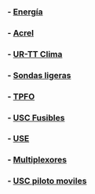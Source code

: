 ### - [Energía](./telefonica)
### - [Acrel](./acrel)
### - [UR-TT Clima](./urtt)
### - [Sondas ligeras](./sondas)
### - [TPFO](./tpfo)
### - [USC Fusibles](./uscfusibles)
### - [USE](./usetesa)
### - [Multiplexores](./multiplexores)
### - [USC piloto moviles](./usc5g)